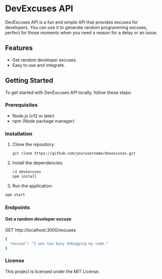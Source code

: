 # DevExcuses API

DevExcuses API is a fun and simple API that provides excuses for developers. You can use it to generate random programming excuses, perfect for those moments when you need a reason for a delay or an issue.

## Features

- Get random developer excuses.
- Easy to use and integrate.

## Getting Started

To get started with DevExcuses API locally, follow these steps:

### Prerequisites

- Node.js (v12 or later)
- npm (Node package manager)

### Installation

1. Clone the repository:
   ```bash
   git clone https://github.com/yourusername/devexcuses.git
   ```
2. Install the dependencies:
   ```bash
   cd devexcuses
   npm install
   ```
3. Run the application:

```bash
npm start
```

### Endpoints

#### Get a random developer excuse

GET http://localhost:3000/excuses

```bash
{
  "excuse": "I was too busy debugging my code."
}
```

### License

This project is licensed under the MIT License.
